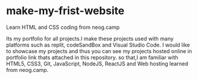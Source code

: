 # make-my-frist-website
Learn HTML and CSS coding from neog.camp

Its my portfolio for all projects.I make these projects used with many platforms such as replit, codeSandBox and Visual Studio Code.
I would like to showcase my projects and thus you can see my projects hosted online in portfolio link thats attached in this repository.
so that,I am familiar with HTML5, CSS3, Git, JavaScript, NodeJS, ReactJS and Web hosting learned from neog.camp.
 
